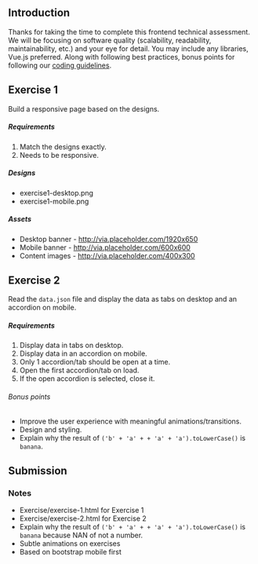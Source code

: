 Introduction
---
Thanks for taking the time to complete this frontend technical assessment. We will be focusing on software quality (scalability, readability, maintainability, etc.) and your eye for detail. You may include any libraries, Vue.js preferred. Along with following best practices, bonus points for following our [coding guidelines](https://github.com/mindarc/frontend-assessment/wiki/Coding-guidelines). 

Exercise 1
---
Build a responsive page based on the designs.

##### Requirements
1. Match the designs exactly.
2. Needs to be responsive.

##### Designs
* exercise1-desktop.png
* exercise1-mobile.png

##### Assets
* Desktop banner - http://via.placeholder.com/1920x650
* Mobile banner - http://via.placeholder.com/600x600
* Content images - http://via.placeholder.com/400x300

Exercise 2
---
Read the `data.json` file and display the data as tabs on desktop and an accordion on mobile.

##### Requirements
1. Display data in tabs on desktop.
2. Display data in an accordion on mobile.
3. Only 1 accordion/tab should be open at a time.
4. Open the first accordion/tab on load.
5. If the open accordion is selected, close it.

###### Bonus points
* Improve the user experience with meaningful animations/transitions.
* Design and styling.
* Explain why the result of `('b' + 'a' + + 'a' + 'a').toLowerCase()` is `banana`.

Submission
---

### Notes
* Exercise/exercise-1.html for Exercise 1
* Exercise/exercise-2.html for Exercise 2
* Explain why the result of `('b' + 'a' + + 'a' + 'a').toLowerCase()` is `banana` because NAN of not a number.
* Subtle animations on exercises
* Based on bootstrap mobile first
